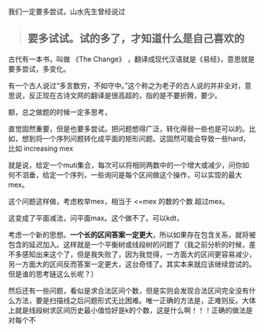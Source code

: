 我们一定要多尝试，山水先生曾经说过

> ## 要多试试。试的多了，才知道什么是自己喜欢的

古代有一本书，叫做 《The Change》 ，翻译成现代汉语就是《易经》，意思就是要多尝试，多变化。

有一个古人说过“多言数穷，不如守中。”这个称之为老子的古人说的并非全对，意思说，反正现在古诗文网的翻译是很高超的，指的是不要折腾，要少。

额，总之做题的时候一定多思考，

直觉固然重要，但是也要多尝试。把问题想得广泛，转化得弱一些也是可以的。比如，想到将一个序列问题转化成平面的矩形问题。这固然可能会导致一些hard，比如 increasing mex

就是说，给定一个muti集合，每次可以将相同两数中的一个增大或减少，问你如何不泪垂，给定一个序列，一些询问是每个区间做这个操作，可以实现的最大mex。

这个问题这样做，考虑枚举mex，相当于 <=mex 的数的个数 超过mex。

这变成了平面减法，问平面max。这个做不了。可以kdt，

考虑一个新的思想。**一个长的区间答案一定更大**，所以如果存在包含关系，就将被包含的延迟加入。这样就是一个平衡树或线段树的问题了（我之前分析的时候，差不多感知出来这个了，但是我失败了，因为我觉得，一方面大的区间更容易减少，另一方面大的区间反而答案一定更大，这台奇怪了。其实本来就应该继续尝试的。但是谁的思考链这么长呢？）

然后还有一些问题，看似是求合法区间个数，但是实则会发现合法区间完全没有什么方法，要是扫描线之后问题形式无比困难。唯一正确的方法是，正难则反。大体上就是线段树求区间历史最小值恰好是k的个数，这是什么啊！！！正确的做法是对每个不
<!--stackedit_data:
eyJoaXN0b3J5IjpbLTIxOTIwMTM2Nl19
-->